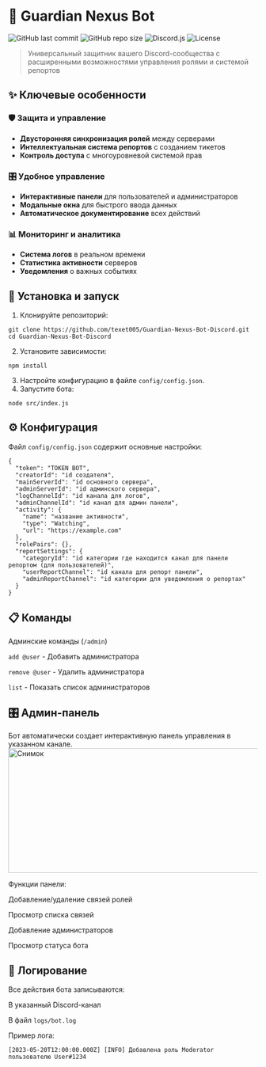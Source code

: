 # 🤖 Guardian Nexus Bot

![GitHub last commit](https://img.shields.io/github/last-commit/texet005/Guardian-Nexus-Bot-Discord)
![GitHub repo size](https://img.shields.io/github/repo-size/texet005/Guardian-Nexus-Bot-Discord)
![Discord.js](https://img.shields.io/badge/discord.js-v14-blue.svg)
![License](https://img.shields.io/badge/license-MIT-green.svg)

> Универсальный защитник вашего Discord-сообщества с расширенными возможностями управления ролями и системой репортов


## ✨ Ключевые особенности

### 🛡️ Защита и управление
- **Двусторонняя синхронизация ролей** между серверами
- **Интеллектуальная система репортов** с созданием тикетов
- **Контроль доступа** с многоуровневой системой прав

### 🎛️ Удобное управление
- **Интерактивные панели** для пользователей и администраторов
- **Модальные окна** для быстрого ввода данных
- **Автоматическое документирование** всех действий

### 📊 Мониторинг и аналитика
- **Система логов** в реальном времени
- **Статистика активности** серверов
- **Уведомления** о важных событиях

## 🚀 Установка и запуск

1. Клонируйте репозиторий:
```
git clone https://github.com/texet005/Guardian-Nexus-Bot-Discord.git
cd Guardian-Nexus-Bot-Discord
```
2. Установите зависимости:
```
npm install
```
3. Настройте конфигурацию в файле `config/config.json`.
4. Запустите бота:
```
node src/index.js
```

## ⚙️ Конфигурация
Файл `config/config.json` содержит основные настройки:
```
{
  "token": "TOKEN BOT",
  "creatorId": "id создателя",
  "mainServerId": "id основного сервера",
  "adminServerId": "id админского сервера",
  "logChannelId": "id канала для логов",
  "adminChannelId": "id канал для админ панели",
  "activity": {
    "name": "название активности",
    "type": "Watching",
    "url": "https://example.com"
  },
  "rolePairs": {},
  "reportSettings": {
    "categoryId": "id категории где находится канал для панели репортом (для пользователей)",
    "userReportChannel": "id канала для репорт панели",
    "adminReportChannel": "id категории для уведомления о репортах"
  }
}
```

## 📋 Команды
Админские команды (`/admin`)

`add @user` - Добавить администратора

`remove @user` - Удалить администратора

`list` - Показать список администраторов

## 🎛 Админ-панель
Бот автоматически создает интерактивную панель управления в указанном канале.
<img width="567" height="252" alt="Снимок" src="https://github.com/user-attachments/assets/9694b869-f2e0-450c-9541-a89276c58f8b" />

Функции панели:

Добавление/удаление связей ролей

Просмотр списка связей

Добавление администраторов

Просмотр статуса бота

## 📜 Логирование
Все действия бота записываются:

В указанный Discord-канал

В файл `logs/bot.log`

Пример лога:

``[2023-05-20T12:00:00.000Z] [INFO] Добавлена роль Moderator пользователю User#1234``

